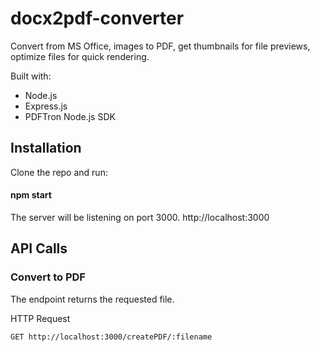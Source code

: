 # docx2pdf-converter
Convert from MS Office, images to PDF, get thumbnails for file previews, optimize files for quick rendering.

Built with:
* Node.js 
* Express.js 
* PDFTron Node.js SDK
 
## Installation
Clone the repo and run:

####   npm start

The server will be listening on port 3000. http://localhost:3000
## API Calls

### Convert to PDF
The endpoint returns the requested file.

HTTP Request 

 `GET http://localhost:3000/createPDF/:filename`
